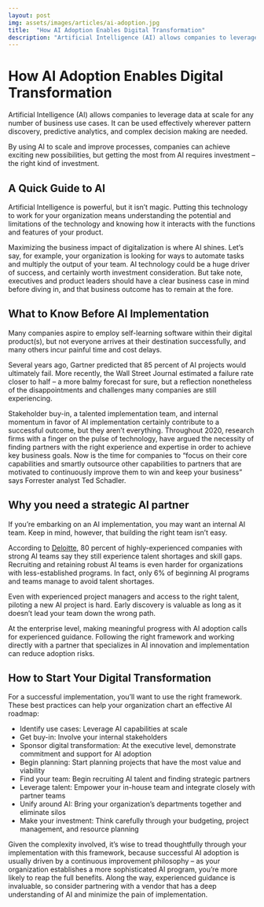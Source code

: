 ```yaml
---
layout: post
img: assets/images/articles/ai-adoption.jpg
title:  "How AI Adoption Enables Digital Transformation"
description: "Artificial Intelligence (AI) allows companies to leverage data at scale for any number of business use cases. It can be used effectively wherever pattern discovery, predictive analytics, and complex decision making are needed. "
---
```


# How AI Adoption Enables Digital Transformation

Artificial Intelligence (AI) allows companies to leverage data at scale for any number of business use cases. It can be used effectively wherever pattern discovery, predictive analytics, and complex decision making are needed. 

By using AI to scale and improve processes, companies can achieve exciting new possibilities, but getting the most from AI requires investment – the right kind of investment. 

## A Quick Guide to AI 

Artificial Intelligence is powerful, but it isn’t magic. Putting this technology to work for your organization means understanding the potential and limitations of the technology and knowing how it interacts with the functions and features of your product.

Maximizing the business impact of digitalization is where AI shines. Let’s say, for example, your organization is looking for ways to automate tasks and multiply the output of your team. AI technology could be a huge driver of success, and certainly worth investment consideration. But take note, executives and product leaders should have a clear business case in mind before diving in, and that business outcome has to remain at the fore.

## What to Know Before AI Implementation 

Many companies aspire to employ self-learning software within their digital product(s), but not everyone arrives at their destination successfully, and many others incur painful time and cost delays.

Several years ago, Gartner predicted that 85 percent of AI projects would ultimately fail. More recently, the Wall Street Journal estimated a failure rate closer to half – a more balmy forecast for sure, but a reflection nonetheless of the disappointments and challenges many companies are still experiencing. 

Stakeholder buy-in, a talented implementation team, and internal momentum in favor of AI implementation certainly contribute to a successful outcome, but they aren’t everything. Throughout 2020, research firms with a finger on the pulse of technology, have argued the necessity of finding partners with the right experience and expertise in order to achieve key business goals. Now is the time for companies to “focus on their core capabilities and smartly outsource other capabilities to partners that are motivated to continuously improve them to win and keep your business” says Forrester analyst Ted Schadler. 

## Why you need a strategic AI partner 

If you’re embarking on an AI implementation, you may want an internal AI team. Keep in mind, however, that building the right team isn’t easy. 

According to [Deloitte](https://www2.deloitte.com/us/en/insights/industry/technology/ai-talent-challenges-shortage.html), 80 percent of highly-experienced companies with strong AI teams say they still experience talent shortages and skill gaps. Recruiting and retaining robust AI teams is even harder for organizations with less-established programs. In fact, only 6% of beginning AI programs and teams manage to avoid talent shortages. 

Even with experienced project managers and access to the right talent, piloting a new AI project is hard. Early discovery is valuable as long as it doesn’t lead your team down the wrong path. 

At the enterprise level, making meaningful progress with AI adoption calls for experienced guidance. Following the right framework and working directly with a partner that specializes in AI innovation and implementation can reduce adoption risks. 

## How to Start Your Digital Transformation 

For a successful implementation, you’ll want to use the right framework. These best practices can help your organization chart an effective AI roadmap: 

* Identify use cases: Leverage AI capabilities at scale 
* Get buy-in: Involve your internal stakeholders
* Sponsor digital transformation: At the executive level, demonstrate commitment and support for AI adoption
* Begin planning: Start planning projects that have the most value and viability
* Find your team: Begin recruiting AI talent and finding strategic partners 
* Leverage talent: Empower your in-house team and integrate closely with partner teams
* Unify around AI: Bring your organization’s departments together and eliminate silos 
* Make your investment: Think carefully through your budgeting, project management, and resource planning

Given the complexity involved, it’s wise to tread thoughtfully through your implementation with this framework, because successful AI adoption is usually driven by a continuous improvement philosophy – as your organization establishes a more sophisticated AI program, you’re more likely to reap the full benefits. Along the way, experienced guidance is invaluable, so consider partnering with a vendor that has a deep understanding of AI and minimize the pain of implementation.
